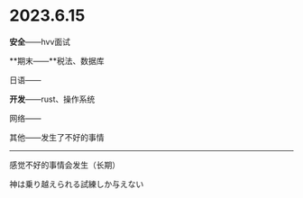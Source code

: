 # 2023.6.15

**安全**——hvv面试

**期末——**税法、数据库

日语——

**开发**——rust、操作系统

网络——

其他——发生了不好的事情

------

感觉不好的事情会发生（长期）

神は乗り越えられる試練しか与えない

